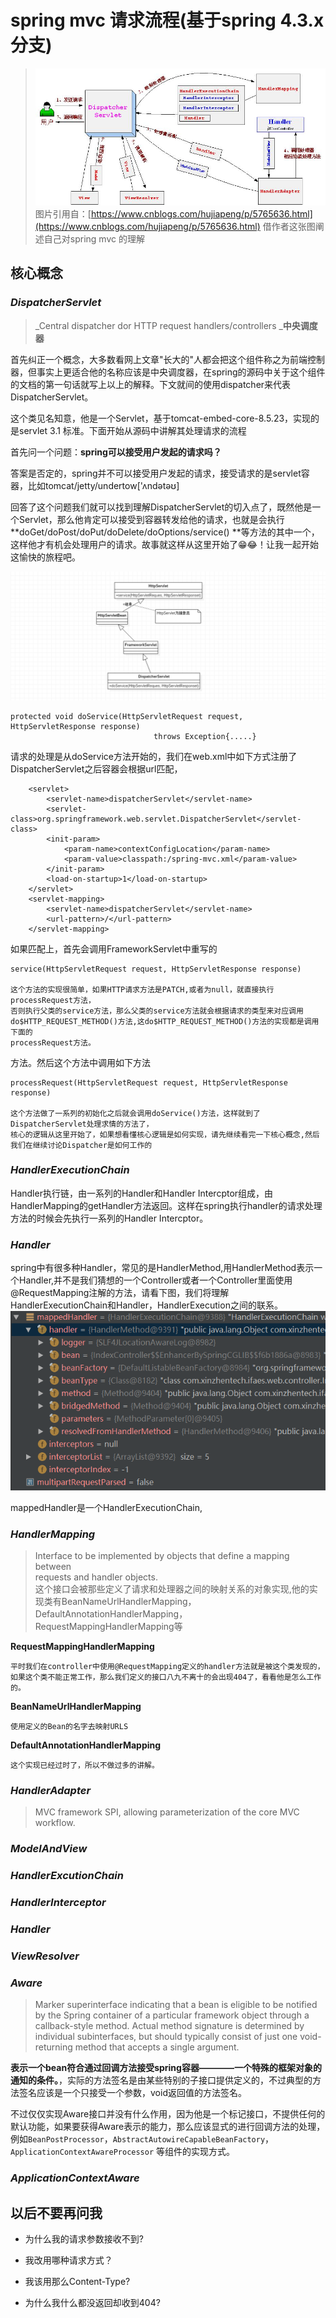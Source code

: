 # spring mvc 请求流程\(基于spring 4.3.x 分支\)

> ![](/assets/springmvc-process.jpg)图片引用自：[https://www.cnblogs.com/hujiapeng/p/5765636.html](https://www.cnblogs.com/hujiapeng/p/5765636.html) 借作者这张图阐述自己对spring mvc 的理解

## 核心概念

### _DispatcherServlet_

> _Central dispatcher dor HTTP request handlers/controllers    _**中央调度器**

首先纠正一个概念，大多数看网上文章"长大的"人都会把这个组件称之为前端控制器，但事实上更适合他的名称应该是中央调度器，在spring的源码中关于这个组件的文档的第一句话就写上以上的解释。下文就间的使用dispatcher来代表DispatcherServlet。

这个类见名知意，他是一个Servlet，基于tomcat-embed-core-8.5.23，实现的是servlet 3.1 标准。下面开始从源码中讲解其处理请求的流程

首先问一个问题：**spring可以接受用户发起的请求吗？**

答案是否定的，spring并不可以接受用户发起的请求，接受请求的是servlet容器，比如tomcat/jetty/undertow\['ʌndətəʊ\]

回答了这个问题我们就可以找到理解DispatcherServlet的切入点了，既然他是一个Servlet，那么他肯定可以接受到容器转发给他的请求，也就是会执行 **doGet/doPost/doPut/doDelete/doOptions/service\(\)  **等方法的其中一个，这样他才有机会处理用户的请求。故事就这样从这里开始了😁😂！让我一起开始这愉快的旅程吧。

![](/assets/dispatcher-servlet-uml.png)

```
protected void doService(HttpServletRequest request, HttpServletResponse response) 
                                throws Exception{.....}
```

请求的处理是从doService方法开始的，我们在web.xml中如下方式注册了DispatcherServlet之后容器会根据url匹配，

```
    <servlet>
        <servlet-name>dispatcherServlet</servlet-name>
        <servlet-class>org.springframework.web.servlet.DispatcherServlet</servlet-class>
        <init-param>
            <param-name>contextConfigLocation</param-name>
            <param-value>classpath:/spring-mvc.xml</param-value>
        </init-param>
        <load-on-startup>1</load-on-startup>
    </servlet>
    <servlet-mapping>
        <servlet-name>dispatcherServlet</servlet-name>
        <url-pattern>/</url-pattern>
    </servlet-mapping>
```

如果匹配上，首先会调用FrameworkServlet中重写的

```
service(HttpServletRequest request, HttpServletResponse response)

这个方法的实现很简单，如果HTTP请求方法是PATCH,或者为null，就直接执行processRequest方法，
否则执行父类的service方法，那么父类的service方法就会根据请求的类型来对应调用do$HTTP_REQUEST_METHOD()方法,这do$HTTP_REQUEST_METHOD()方法的实现都是调用下面的
processRequest方法。
```

方法。然后这个方法中调用如下方法

```
processRequest(HttpServletRequest request, HttpServletResponse response)

这个方法做了一系列的初始化之后就会调用doService()方法，这样就到了DispatcherServlet处理求情的方法了，
核心的逻辑从这里开始了，如果想看懂核心逻辑是如何实现，请先继续看完一下核心概念,然后我们在继续讨论Dispatcher是如何工作的
```
### _HandlerExecutionChain_
Handler执行链，由一系列的Handler和Handler Intercptor组成，由HandlerMapping的getHandler方法返回。这样在spring执行handler的请求处理方法的时候会先执行一系列的Handler Intercptor。

### _Handler_
spring中有很多种Handler，常见的是HandlerMethod,用HandlerMethod表示一个Handler,并不是我们猜想的一个Controller或者一个Controller里面使用@RequestMapping注解的方法，请看下图，我们将理解HandlerExecutionChain和Handler，HandlerExecution之间的联系。
![](/assets/handler-chain.png)

mappedHandler是一个HandlerExecutionChain,


### _HandlerMapping_

> Interface to be implemented by objects that define a mapping between  
>  requests and handler objects.  
>  这个接口会被那些定义了请求和处理器之间的映射关系的对象实现,他的实现类有BeanNameUrlHandlerMapping，DefaultAnnotationHandlerMapping，RequestMappingHandlerMapping等

**RequestMappingHandlerMapping**
    
    平时我们在controller中使用@RequestMapping定义的handler方法就是被这个类发现的，
    如果这个类不能正常工作，那么我们定义的接口八九不离十的会出现404了，看看他是怎么工作的。
**BeanNameUrlHandlerMapping**
    
    使用定义的Bean的名字去映射URLS

**DefaultAnnotationHandlerMapping**

    这个实现已经过时了，所以不做过多的讲解。

### _HandlerAdapter_
> MVC framework SPI, allowing parameterization of the core MVC workflow.
### _ModelAndView_

### _HandlerExcutionChain_

### _HandlerInterceptor_

### _Handler_

### _ViewResolver_

### _Aware_
>Marker superinterface indicating that a bean is eligible to be
notified by the Spring container of a particular framework object
through a callback-style method. Actual method signature is
determined by individual subinterfaces, but should typically
consist of just one void-returning method that accepts a single
argument.

**表示一个bean符合通过回调方法接受spring容器————一个特殊的框架对象的通知的条件。**，实际的方法签名是由某些特别的子接口提供定义的，不过典型的方法签名应该是一个只接受一个参数，void返回值的方法签名。

不过仅仅实现Aware接口并没有什么作用，因为他是一个标记接口，不提供任何的默认功能，如果要获得Aware表示的能力，那么应该显式的进行回调方法的处理，例如`BeanPostProcessor`，`AbstractAutowireCapableBeanFactory`，`ApplicationContextAwareProcessor` 等组件的实现方式。

### _ApplicationContextAware_

## 以后不要再问我

* 为什么我的请求参数接收不到?

* 我改用哪种请求方式？

* 我该用那么Content-Type?

* 为什么我什么都没返回却收到404?



